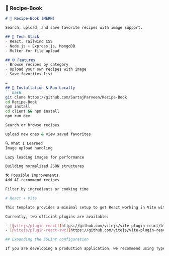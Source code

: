 ### 🍲 **Recipe-Book**  
```markdown
# 🍲 Recipe-Book (MERN)

Search, upload, and save favorite recipes with image support.

## 🔧 Tech Stack
- React, Tailwind CSS
- Node.js + Express.js, MongoDB
- Multer for file upload

## 🌐 Features
- Browse recipes by category
- Upload your own recipes with image
- Save favorites list

=
## 🧪 Installation & Run Locally
```bash
git clone https://github.com/SartajParveen/Recipe-Book
cd Recipe-Book
npm install
cd client && npm install
npm run dev

Search or browse recipes

Upload new ones & view saved favorites

🔍 What I Learned
Image upload handling

Lazy loading images for performance

Building normalized JSON structures

🛠️ Possible Improvements
Add AI-recommend recipes

Filter by ingredients or cooking time

# React + Vite

This template provides a minimal setup to get React working in Vite with HMR and some ESLint rules.

Currently, two official plugins are available:

- [@vitejs/plugin-react](https://github.com/vitejs/vite-plugin-react/blob/main/packages/plugin-react) uses [Babel](https://babeljs.io/) for Fast Refresh
- [@vitejs/plugin-react-swc](https://github.com/vitejs/vite-plugin-react/blob/main/packages/plugin-react-swc) uses [SWC](https://swc.rs/) for Fast Refresh

## Expanding the ESLint configuration

If you are developing a production application, we recommend using TypeScript with type-aware lint rules enabled. Check out the [TS template](https://github.com/vitejs/vite/tree/main/packages/create-vite/template-react-ts) for information on how to integrate TypeScript and [`typescript-eslint`](https://typescript-eslint.io) in your project.
